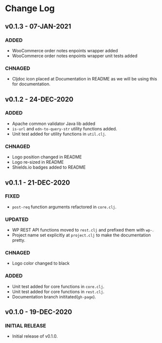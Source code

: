 # Change Log
## v0.1.3 - 07-JAN-2021
### ADDED
- WooCommerce order notes enpoints wrapper added
- WooCommerce order notes enpoints wrapper unit tests added

### CHNAGED
- Cljdoc icon placed at Documentation in README as we will be using this for documentation.

## v0.1.2 - 24-DEC-2020
### ADDED
- Apache common validator Java lib added
- `is-url` and `edn-to-query-str` utility functions added.
- Unit test added for utility functions in `util.clj`.
### CHNAGED
- Logo position changed in README
- Logo re-sized in README
- Shields.io badges added to README

## v0.1.1 - 21-DEC-2020
### FIXED
- `post-req` function arguments refactored in `core.clj`.
### UPDATED
- WP REST API functions moved to `rest.clj` and prefixed them with `wp-`.
- Project name set explicitly at `project.clj` to make the documentation pretty.
### CHNAGED
- Logo color changed to black
### ADDED
- Unit test added for core functions in `core.clj`.
- Unit test added for core functions in `rest.clj`.
- Documentation branch inititated(`gh-page`).

## v0.1.0 - 19-DEC-2020
### INITIAL RELEASE
- Initial release of v0.1.0.
